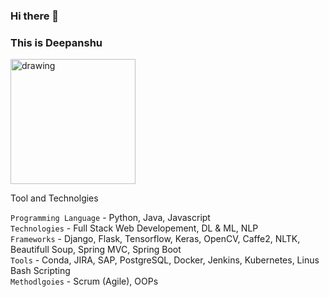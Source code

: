 ### Hi there 👋
### This is Deepanshu

<img src="https://octodex.github.com/images/dojocat.jpg" alt="drawing" width="200"/>


Tool and Technolgies

`Programming Language` - Python, Java, Javascript
<br>`Technologies` - Full Stack Web Developement, DL & ML, NLP
<br>`Frameworks` - Django, Flask, Tensorflow, Keras, OpenCV, Caffe2, NLTK, Beautifull Soup, Spring MVC, Spring Boot
<br>`Tools` - Conda, JIRA, SAP, PostgreSQL, Docker, Jenkins, Kubernetes, Linus Bash Scripting
<br>`Methodlgoies` - Scrum (Agile), OOPs

<!--
**i-am-Dee/i-am-Dee** is a ✨ _special_ ✨ repository because its `README.md` (this file) appears on your GitHub profile.

Here are some ideas to get you started:

- 🔭 I’m currently working on ...
- 🌱 I’m currently learning ...
- 👯 I’m looking to collaborate on ...
- 🤔 I’m looking for help with ...
- 💬 Ask me about ...
- 📫 How to reach me: ...
- 😄 Pronouns: ...
- ⚡ Fun fact: ...
-->
